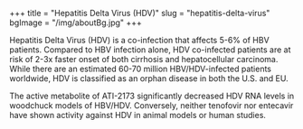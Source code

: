 +++
title = "Hepatitis Delta Virus (HDV)"
slug = "hepatitis-delta-virus"
bgImage = "/img/aboutBg.jpg"
+++


Hepatitis Delta Virus (HDV) is a co-infection that affects 5-6% of HBV patients. Compared to HBV infection alone, HDV co-infected patients are at risk of 2-3x faster onset of both cirrhosis and hepatocellular carcinoma. While there are an estimated 60-70 million HBV/HDV-infected patients worldwide, HDV is classified as an orphan disease in both the U.S. and EU.

The active metabolite of ATI-2173 significantly decreased HDV RNA levels in woodchuck models of HBV/HDV. Conversely, neither tenofovir nor entecavir have shown activity against HDV in animal models or human studies.
